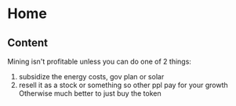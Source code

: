 # Home

## Content


Mining isn't profitable unless you can do one of 2 things:
1. subsidize the energy costs, gov plan or solar
2. resell it as a stock or something so other ppl pay for your growth
Otherwise much better to just buy the token